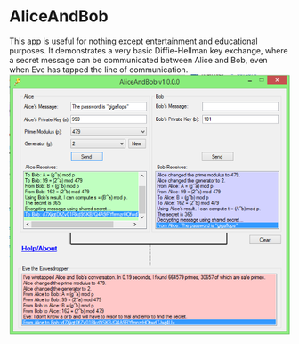 AliceAndBob
===========

This app is useful for nothing except entertainment and educational purposes. It demonstrates a very basic Diffie-Hellman key exchange, where a secret message can be communicated between Alice and Bob, even when Eve has tapped the line of communication.
![alt tag](./screenshot.png)